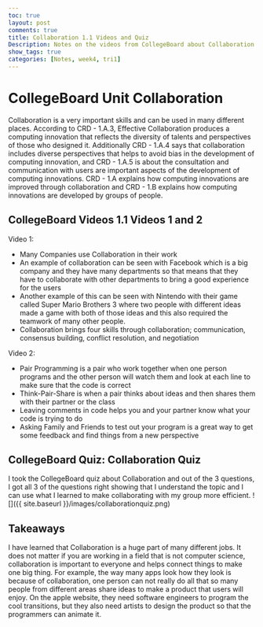 ```yaml
---
toc: true
layout: post
comments: true
title: Collaboration 1.1 Videos and Quiz
Description: Notes on the videos from CollegeBoard about Collaboration
show_tags: true
categories: [Notes, week4, tri1]
---
```


# CollegeBoard Unit Collaboration
Collaboration is a very important skills and can be used in many different places. According to CRD - 1.A.3, Effective Collaboration produces a computing innovation that reflects the diversity of talents and perspectives of those who designed it. Additionally CRD - 1.A.4 says that collaboration includes diverse perspectives that helps to avoid bias in the development of computing innovation, and CRD - 1.A.5 is about the consultation and communication with users are important aspects of the development of computing innovations. CRD - 1.A explains how computing innovations are improved through collaboration and CRD - 1.B explains how computing innovations are developed by groups of people.

## CollegeBoard Videos 1.1 Videos 1 and 2

Video 1:
- Many Companies use Collaboration in their work
- An example of collaboration can be seen with Facebook which is a big company and they have many departments so that means that they have to collaborate with other departments to bring a good experience for the users
- Another example of this can be seen with Nintendo with their game called Super Mario Brothers 3 where two people with different ideas made a game with both of those ideas and this also required the teamwork of many other people.
- Collaboration brings four skills through collaboration; communication, consensus building, conflict resolution, and negotiation

Video 2:
- Pair Programming is a pair who work together when one person programs and the other person will watch them and look at each line to make sure that the code is correct
- Think-Pair-Share is when a pair thinks about ideas and then shares them with their partner or the class
- Leaving comments in code helps you and your partner know what your code is trying to do
- Asking Family and Friends to test out your program is a great way to get some feedback and find things from a new perspective

## CollegeBoard Quiz: Collaboration Quiz
I took the CollegeBoard quiz about Collaboration and out of the 3 questions, I got all 3 of the questions right showing that I understand the topic and I can use what I learned to make collaborating with my group more efficient.
![]({{ site.baseurl }}/images/collaborationquiz.png)

## Takeaways
I have learned that Collaboration is a huge part of many different jobs. It does not matter if you are working in a field that is not computer science, collaboration is important to everyone and helps connect things to make one big thing. For example, the way many apps look how they look is because of collaboration, one person can not really do all that so many people from different areas share ideas to make a product that users will enjoy. On the apple website, they need software engineers to program the cool transitions, but they also need artists to design the product so that the programmers can animate it.
